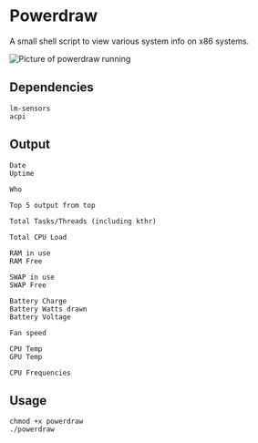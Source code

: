 # Powerdraw

A small shell script to view various system info on x86 systems.

![Picture of powerdraw running](https://1rc.ca/images/snippet.png)

## Dependencies
```
lm-sensors
acpi
```
## Output
```
Date
Uptime

Who

Top 5 output from top

Total Tasks/Threads (including kthr)

Total CPU Load

RAM in use
RAM Free

SWAP in use
SWAP Free

Battery Charge
Battery Watts drawn
Battery Voltage

Fan speed

CPU Temp
GPU Temp

CPU Frequencies

```

## Usage

```
chmod +x powerdraw
./powerdraw

```
